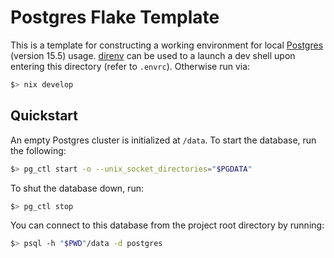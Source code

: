 # Postgres Flake Template

This is a template for constructing a working environment for local
[Postgres](https://www.postgresql.org/) (version 15.5) usage. [direnv](https://direnv.net/)
can be used to a launch a dev shell upon entering this directory (refer to
`.envrc`). Otherwise run via:
```bash
$> nix develop
```

## Quickstart

An empty Postgres cluster is initialized at `/data`. To start the database, run
the following:
```bash
$> pg_ctl start -o --unix_socket_directories="$PGDATA"
```
To shut the database down, run:
```bash
$> pg_ctl stop
```
You can connect to this database from the project root directory by running:
```bash
$> psql -h "$PWD"/data -d postgres
```

